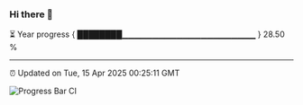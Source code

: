### Hi there 👋

⏳ Year progress { ████████▁▁▁▁▁▁▁▁▁▁▁▁▁▁▁▁▁▁▁▁▁▁ } 28.50 %

---

⏰ Updated on Tue, 15 Apr 2025 00:25:11 GMT

![Progress Bar CI](https://github.com/liununu/liununu/workflows/Progress%20Bar%20CI/badge.svg)
